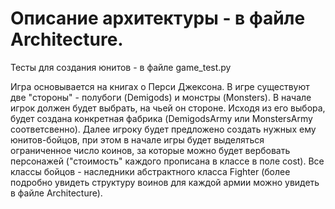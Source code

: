 # Описание архитектуры - в файле Architecture.
Тесты для создания юнитов - в файле game_test.py

Игра основывается на книгах о Перси Джексона. В игре существуют две "стороны" - полубоги (Demigods) и монстры (Monsters).
В начале игрок должен будет выбрать, на чьей он стороне. Исходя из его выбора, будет создана конкретная фабрика (DemigodsArmy
или MonstersArmy соответсвенно). Далее игроку будет предложено создать нужных ему юнитов-бойцов, при этом в начале игры будет 
выделяться ограниченное число коинов, за которые можно будет вербовать персонажей ("стоимость" каждого прописана в классе в
поле cost). Все классы бойцов - наследники абстрактного класса Fighter (более подробно увидеть структуру воинов для каждой 
армии можно увидеть в файле Architecture). 

